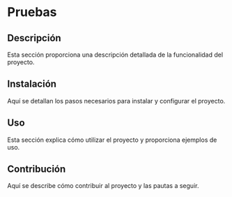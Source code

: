 # Pruebas
## Descripción
Esta sección proporciona una descripción detallada de la funcionalidad del proyecto.

## Instalación
Aquí se detallan los pasos necesarios para instalar y configurar el proyecto.

## Uso
Esta sección explica cómo utilizar el proyecto y proporciona ejemplos de uso.

## Contribución
Aquí se describe cómo contribuir al proyecto y las pautas a seguir.
